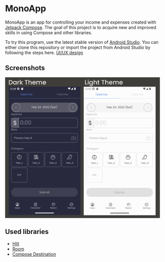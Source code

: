 # MonoApp
MonoApp is an app for controlling your income and expenses created with [Jetpack Compose](https://developer.android.com/jetpack/compose). The goal of this project is to acquire new and improved skills in using Compose and other libraries.

To try this program, use the latest stable version of [Android Studio](https://developer.android.com/studio). You can either clone this repository or import the project from Android Studio by following the steps here.
[UI/UX design](https://ui8.net/lhtai1995/products/mono-moneynotes)

## Screenshots
<img src="screenshots/expense_screen.png" alt="Знімок екрана">

## Used libraries
- [Hilt](https://dagger.dev/hilt/)
- [Room](https://developer.android.com/jetpack/androidx/releases/room)
- [Compose Destination](https://composedestinations.rafaelcosta.xyz/)
